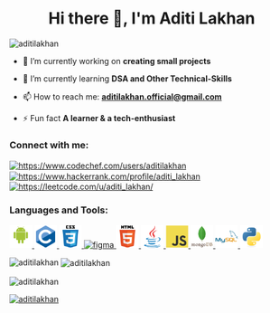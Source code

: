 <h1 align="center">Hi there 👋, I'm Aditi Lakhan</h1>
<p align="left"><img src="https://komarev.com/ghpvc/?username=aditilakhan&label=Profile%20views&color=0e75b6&style=flat" alt="aditilakhan"/></p>

- 🔭 I’m currently working on **creating small projects**

- 🌱 I’m currently learning **DSA and Other Technical-Skills**

- 📫 How to reach me: **aditilakhan.official@gmail.com**

- ⚡ Fun fact **A learner & a tech-enthusiast**

<h3 align="left">Connect with me:</h3>
<p align="left">
<a href="https://www.codechef.com/users/aditilakhan" target="blank"><img align="center" src="https://cdn.jsdelivr.net/npm/simple-icons@3.1.0/icons/codechef.svg" alt="https://www.codechef.com/users/aditilakhan" height="30" width="40" /></a>
<a href="https://www.hackerrank.com/profile/aditi_lakhan" target="blank"><img align="center" src="https://raw.githubusercontent.com/rahuldkjain/github-profile-readme-generator/master/src/images/icons/Social/hackerrank.svg" alt="https://www.hackerrank.com/profile/aditi_lakhan" height="30" width="40" /></a>
<a href="https://leetcode.com/u/aditi_lakhan" target="blank"><img align="center" src="https://raw.githubusercontent.com/rahuldkjain/github-profile-readme-generator/master/src/images/icons/Social/leet-code.svg" alt="https://leetcode.com/u/aditi_lakhan/" height="30" width="40" /></a>
</p>

<h3 align="left">Languages and Tools:</h3>
<p align="left"><a href="https://developer.android.com" target="_blank" rel="noreferrer"> <img src="https://raw.githubusercontent.com/devicons/devicon/master/icons/android/android-original-wordmark.svg" alt="android" width="40" height="40"/> </a> <a href="https://www.cprogramming.com/" target="_blank" rel="noreferrer"> <img src="https://raw.githubusercontent.com/devicons/devicon/master/icons/c/c-original.svg" alt="c" width="40" height="40"/> </a> <a href="https://www.w3schools.com/css/" target="_blank" rel="noreferrer"> <img src="https://raw.githubusercontent.com/devicons/devicon/master/icons/css3/css3-original-wordmark.svg" alt="css3" width="40" height="40"/> </a> <a href="https://www.figma.com/" target="_blank" rel="noreferrer"> <img src="https://www.vectorlogo.zone/logos/figma/figma-icon.svg" alt="figma" width="40" height="40"/> </a> <a href="https://www.w3.org/html/" target="_blank" rel="noreferrer"> <img src="https://raw.githubusercontent.com/devicons/devicon/master/icons/html5/html5-original-wordmark.svg" alt="html5" width="40" height="40"/> </a> <a href="https://www.java.com" target="_blank" rel="noreferrer"> <img src="https://raw.githubusercontent.com/devicons/devicon/master/icons/java/java-original.svg" alt="java" width="40" height="40"/> </a> <a href="https://developer.mozilla.org/en-US/docs/Web/JavaScript" target="_blank" rel="noreferrer"> <img src="https://raw.githubusercontent.com/devicons/devicon/master/icons/javascript/javascript-original.svg" alt="javascript" width="40" height="40"/> </a> <a href="https://www.mongodb.com/" target="_blank" rel="noreferrer"> <img src="https://raw.githubusercontent.com/devicons/devicon/master/icons/mongodb/mongodb-original-wordmark.svg" alt="mongodb" width="40" height="40"/> </a> <a href="https://www.mysql.com/" target="_blank" rel="noreferrer"> <img src="https://raw.githubusercontent.com/devicons/devicon/master/icons/mysql/mysql-original-wordmark.svg" alt="mysql" width="40" height="40"/> </a> <a href="https://www.python.org" target="_blank" rel="noreferrer"> <img src="https://raw.githubusercontent.com/devicons/devicon/master/icons/python/python-original.svg" alt="python" width="40" height="40"/></a></p>

<p><img align="left" src="https://github-readme-stats.vercel.app/api/top-langs?username=aditilakhan&show_icons=true&locale=en&layout=compact" alt="aditilakhan"/></p>

<p>&nbsp;<img align="center" src="https://github-readme-stats.vercel.app/api?username=aditilakhan&show_icons=true&locale=en" alt="aditilakhan"/></p>

<p><img align="center" src="https://github-readme-streak-stats.herokuapp.com/?user=aditilakhan&" alt="aditilakhan"/></p>

<p align="left"><a href="https://github.com/ryo-ma/github-profile-trophy"> <img src="https://github-profile-trophy.vercel.app/?username=aditilakhan" alt="aditilakhan"/></a></p>
